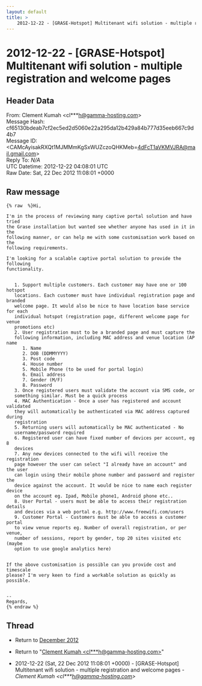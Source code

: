 ```yaml
---
layout: default
title: >
    2012-12-22 - [GRASE-Hotspot] Multitenant wifi solution - multiple registration	and welcome pages
---
```


# 2012-12-22 - [GRASE-Hotspot] Multitenant wifi solution - multiple registration	and welcome pages

## Header Data

From: Clement Kumah \<cl***h@gamma-hosting.com\><br>
Message Hash: cf65130bdeab7cf2ec5ed2d5060e22a295da12b429a84b777d35eeb667c9d4b7<br>
Message ID: \<CAMcAyisakRXQt1MJMMmKgSxWUZczoQHKMeb=4dFcT1aVKMVJRA@mail.gmail.com\><br>
Reply To: _N/A_<br>
UTC Datetime: 2012-12-22 04:08:01 UTC<br>
Raw Date: Sat, 22 Dec 2012 11:08:01 +0000<br>

## Raw message

```
{% raw  %}Hi,

I'm in the process of reviewing many captive portal solution and have tried
the Grase installation but wanted see whether anyone has used in it in the
following manner, or can help me with some customisation work based on the
following requirements.

I'm looking for a scalable captive portal solution to provide the following
functionality.


   1. Support multiple customers. Each customer may have one or 100 hotspot
   locations. Each customer must have individual registration page and branded
   welcome page. It would also be nice to have location base service for each
   individual hotspot (registration page, different welcome page for venue
   promotions etc)
   2. User registration must to be a branded page and must capture the
   following information, including MAC address and venue location (AP name
      1. Name
      2. DOB (DDMMYYYY)
      3. Post code
      4. House number
      5. Mobile Phone (to be used for portal login)
      6. Email address
      7. Gender (M/F)
      8. Password
   3. Once registered users must validate the account via SMS code, or
   something similar. Must be a quick process
   4. MAC Authentication - Once a user has registered and account validated
   they will automatically be authenticated via MAC address captured during
   registration
   5. Returning users will automatically be MAC authenticated - No
   username/password required
   6. Registered user can have fixed number of devices per account, eg 8
   devices
   7. Any new devices connected to the wifi will receive the registration
   page however the user can select "I already have an account" and the user
   can login using their mobile phone number and password and register the
   device against the account. It would be nice to name each register device
   on the account eg. Ipad, Mobile phone1, Android phone etc..
   8. User Portal - users must be able to access their registration details
   and devices via a web portal e.g. http://www.freewifi.com/users
   9. Customer Portal - Customers must be able to access a customer portal
   to view venue reports eg. Number of overall registration, or per venue,
   number of sessions, report by gender, top 20 sites visited etc (maybe
   option to use google analytics here)


If the above customisation is possible can you provide cost and timescale
please? I'm very keen to find a workable solution as quickly as possible.


-- 
Regards,
{% endraw %}
```

## Thread

+ Return to [December 2012](/archive/2012/12)

+ Return to "[Clement Kumah <cl***h<span>@</span>gamma-hosting.com>](/authors/cl___h_at_gammahosting_com)"

+ 2012-12-22 (Sat, 22 Dec 2012 11:08:01 +0000) - [GRASE-Hotspot] Multitenant wifi solution - multiple registration	and welcome pages - _Clement Kumah \<cl***h@gamma-hosting.com\>_

